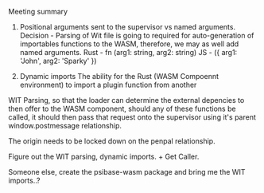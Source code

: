 Meeting summary

1. Positional arguments sent to the supervisor vs named arguments.
   Decision - Parsing of Wit file is going to required for auto-generation of importables functions to the WASM, therefore, we may as well add named arguments.
   Rust - fn (arg1: string, arg2: string)
   JS - ({ arg1: 'John', arg2: 'Sparky' })

2. Dynamic imports
   The ability for the Rust (WASM Compoennt environment) to import a plugin function from another

WIT Parsing, so that the loader can determine the external depencies to then offer to the WASM component,
should any of these functions be called, it should then pass that request onto the supervisor using it's parent window.postmessage relationship.

The origin needs to be locked down on the penpal relationship.

Figure out the WIT parsing, dynamic imports. + Get Caller.

Someone else, create the psibase-wasm package and bring me the WIT imports..?
